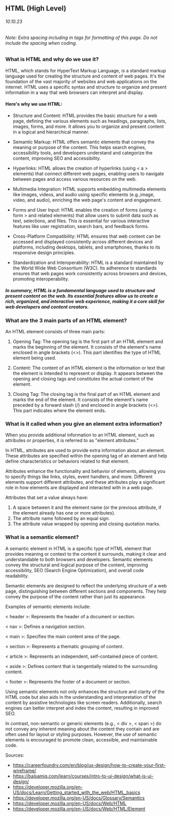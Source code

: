 ## HTML (High Level)

###### 10.10.23

###### *Note: Extra spacing including in tags for formatting of this page. Do not include the spacing when coding.*

### What is HTML and why do we use it?

HTML, which stands for HyperText Markup Language, is a standard markup language used for creating the structure and content of web pages. It's the foundation of the vast majority of websites and web applications on the internet. HTML uses a specific syntax and structure to organize and present information in a way that web browsers can interpret and display.

#### Here's why we use HTML:

+ Structure and Content: HTML provides the basic structure for a web page, defining the various elements such as headings, paragraphs, lists, images, forms, and more. It allows you to organize and present content in a logical and hierarchical manner.

+ Semantic Markup: HTML offers semantic elements that convey the meaning or purpose of the content. This helps search engines, accessibility tools, and developers understand and categorize the content, improving SEO and accessibility.

+ Hyperlinks: HTML allows the creation of hyperlinks (using < a > elements) that connect different web pages, enabling users to navigate between pages and access various resources on the web.

+ Multimedia Integration: HTML supports embedding multimedia elements like images, videos, and audio using specific elements (e.g.,image, video, and audio), enriching the web page's content and engagement.

+ Forms and User Input: HTML enables the creation of forms (using < form > and related elements) that allow users to submit data such as text, selections, and files. This is essential for various interactive features like user registration, search bars, and feedback forms.

+ Cross-Platform Compatibility: HTML ensures that web content can be accessed and displayed consistently across different devices and platforms, including desktops, tablets, and smartphones, thanks to its responsive design principles.

+ Standardization and Interoperability: HTML is a standard maintained by the World Wide Web Consortium (W3C). Its adherence to standards ensures that web pages work consistently across browsers and devices, promoting interoperability.

##### *In summary, HTML is a fundamental language used to structure and present content on the web. Its essential features allow us to create a rich, organized, and interactive web experience, making it a core skill for web developers and content creators.*


### What are the 3 main parts of an HTML element?


An HTML element consists of three main parts:

1. Opening Tag:
The opening tag is the first part of an HTML element and marks the beginning of the element. It consists of the element's name enclosed in angle brackets (<>). This part identifies the type of HTML element being used.

2. Content:
The content of an HTML element is the information or text that the element is intended to represent or display. It appears between the opening and closing tags and constitutes the actual content of the element.

3. Closing Tag:
The closing tag is the final part of an HTML element and marks the end of the element. It consists of the element's name preceded by a forward slash (/) and enclosed in angle brackets (<>). This part indicates where the element ends.


### What is it called when you give an element extra information?

When you provide additional information to an HTML element, such as attributes or properties, it is referred to as "element attributes."

In HTML, attributes are used to provide extra information about an element. These attributes are specified within the opening tag of an element and help define characteristics or behaviors related to that element.

Attributes enhance the functionality and behavior of elements, allowing you to specify things like links, styles, event handlers, and more. Different elements support different attributes, and these attributes play a significant role in how elements are displayed and interacted with in a web page.

Attributes that set a value always have:

1. A space between it and the element name (or the previous attribute, if the element already has one or more attributes).
2. The attribute name followed by an equal sign.
3. The attribute value wrapped by opening and closing quotation marks.


### What is a semantic element?

A semantic element in HTML is a specific type of HTML element that provides meaning or context to the content it surrounds, making it clear and understandable to both browsers and developers. Semantic elements convey the structural and logical purpose of the content, improving accessibility, SEO (Search Engine Optimization), and overall code readability.

Semantic elements are designed to reflect the underlying structure of a web page, distinguishing between different sections and components. They help convey the purpose of the content rather than just its appearance.

Examples of semantic elements include: 

< header >: Represents the header of a document or section.

< nav >: Defines a navigation section.

< main >: Specifies the main content area of the page.

< section >: Represents a thematic grouping of content.

< article >: Represents an independent, self-contained piece of content.

< aside >: Defines content that is tangentially related to the surrounding content.

< footer >: Represents the footer of a document or section.

Using semantic elements not only enhances the structure and clarity of the HTML code but also aids in the understanding and interpretation of the content by assistive technologies like screen readers. Additionally, search engines can better interpret and index the content, resulting in improved SEO.

In contrast, non-semantic or generic elements (e.g., < div >, < span >) do not convey any inherent meaning about the content they contain and are often used for layout or styling purposes. However, the use of semantic elements is encouraged to promote clean, accessible, and maintainable code.

Sources:

+ https://careerfoundry.com/en/blog/ux-design/how-to-create-your-first-wireframe/
+ https://balsamiq.com/learn/courses/intro-to-ui-design/what-is-ui-design/
+ https://developer.mozilla.org/en-US/docs/Learn/Getting_started_with_the_web/HTML_basics
+ https://developer.mozilla.org/en-US/docs/Glossary/Semantics
+ https://developer.mozilla.org/en-US/docs/Web/HTML
+ https://developer.mozilla.org/en-US/docs/Web/HTML/Element